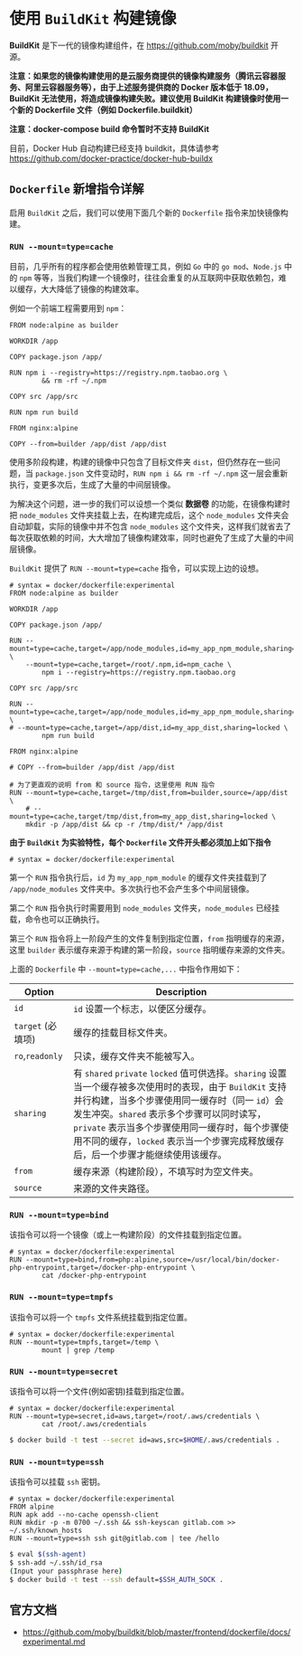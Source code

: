 # 使用 `BuildKit` 构建镜像

**BuildKit** 是下一代的镜像构建组件，在 https://github.com/moby/buildkit 开源。

**注意：如果您的镜像构建使用的是云服务商提供的镜像构建服务（腾讯云容器服务、阿里云容器服务等），由于上述服务提供商的 Docker 版本低于 18.09，BuildKit 无法使用，将造成镜像构建失败。建议使用 BuildKit 构建镜像时使用一个新的 Dockerfile 文件（例如 Dockerfile.buildkit）**

**注意：docker-compose build 命令暂时不支持 BuildKit**

目前，Docker Hub 自动构建已经支持 buildkit，具体请参考 https://github.com/docker-practice/docker-hub-buildx

## `Dockerfile` 新增指令详解

启用 `BuildKit` 之后，我们可以使用下面几个新的 `Dockerfile` 指令来加快镜像构建。

### `RUN --mount=type=cache`

目前，几乎所有的程序都会使用依赖管理工具，例如 `Go` 中的 `go mod`、`Node.js` 中的 `npm` 等等，当我们构建一个镜像时，往往会重复的从互联网中获取依赖包，难以缓存，大大降低了镜像的构建效率。

例如一个前端工程需要用到 `npm`：

```docker
FROM node:alpine as builder

WORKDIR /app

COPY package.json /app/

RUN npm i --registry=https://registry.npm.taobao.org \
        && rm -rf ~/.npm

COPY src /app/src

RUN npm run build

FROM nginx:alpine

COPY --from=builder /app/dist /app/dist
```

使用多阶段构建，构建的镜像中只包含了目标文件夹 `dist`，但仍然存在一些问题，当 `package.json` 文件变动时，`RUN npm i && rm -rf ~/.npm` 这一层会重新执行，变更多次后，生成了大量的中间层镜像。

为解决这个问题，进一步的我们可以设想一个类似 **数据卷** 的功能，在镜像构建时把 `node_modules` 文件夹挂载上去，在构建完成后，这个 `node_modules` 文件夹会自动卸载，实际的镜像中并不包含 `node_modules` 这个文件夹，这样我们就省去了每次获取依赖的时间，大大增加了镜像构建效率，同时也避免了生成了大量的中间层镜像。

`BuildKit` 提供了 `RUN --mount=type=cache` 指令，可以实现上边的设想。

```docker
# syntax = docker/dockerfile:experimental
FROM node:alpine as builder

WORKDIR /app

COPY package.json /app/

RUN --mount=type=cache,target=/app/node_modules,id=my_app_npm_module,sharing=locked \
    --mount=type=cache,target=/root/.npm,id=npm_cache \
        npm i --registry=https://registry.npm.taobao.org

COPY src /app/src

RUN --mount=type=cache,target=/app/node_modules,id=my_app_npm_module,sharing=locked \
# --mount=type=cache,target=/app/dist,id=my_app_dist,sharing=locked \
        npm run build

FROM nginx:alpine

# COPY --from=builder /app/dist /app/dist

# 为了更直观的说明 from 和 source 指令，这里使用 RUN 指令
RUN --mount=type=cache,target=/tmp/dist,from=builder,source=/app/dist \
    # --mount=type=cache,target/tmp/dist,from=my_app_dist,sharing=locked \
    mkdir -p /app/dist && cp -r /tmp/dist/* /app/dist
```

**由于 `BuildKit` 为实验特性，每个 `Dockerfile` 文件开头都必须加上如下指令**

```docker
# syntax = docker/dockerfile:experimental
```

第一个 `RUN` 指令执行后，`id` 为 `my_app_npm_module` 的缓存文件夹挂载到了 `/app/node_modules` 文件夹中。多次执行也不会产生多个中间层镜像。

第二个 `RUN` 指令执行时需要用到 `node_modules` 文件夹，`node_modules` 已经挂载，命令也可以正确执行。

第三个 `RUN` 指令将上一阶段产生的文件复制到指定位置，`from` 指明缓存的来源，这里 `builder` 表示缓存来源于构建的第一阶段，`source` 指明缓存来源的文件夹。

上面的 `Dockerfile` 中 `--mount=type=cache,...` 中指令作用如下：

|Option               |Description|
|---------------------|-----------|
|`id`                 | `id` 设置一个标志，以便区分缓存。|
|`target` (必填项)     | 缓存的挂载目标文件夹。|
|`ro`,`readonly`      | 只读，缓存文件夹不能被写入。 |
|`sharing`            | 有 `shared` `private` `locked` 值可供选择。`sharing` 设置当一个缓存被多次使用时的表现，由于 `BuildKit` 支持并行构建，当多个步骤使用同一缓存时（同一 `id`）会发生冲突。`shared` 表示多个步骤可以同时读写，`private` 表示当多个步骤使用同一缓存时，每个步骤使用不同的缓存，`locked` 表示当一个步骤完成释放缓存后，后一个步骤才能继续使用该缓存。|
|`from`               | 缓存来源（构建阶段），不填写时为空文件夹。|
|`source`             | 来源的文件夹路径。|

### `RUN --mount=type=bind`

该指令可以将一个镜像（或上一构建阶段）的文件挂载到指定位置。

```docker
# syntax = docker/dockerfile:experimental
RUN --mount=type=bind,from=php:alpine,source=/usr/local/bin/docker-php-entrypoint,target=/docker-php-entrypoint \
        cat /docker-php-entrypoint
```

### `RUN --mount=type=tmpfs`

该指令可以将一个 `tmpfs` 文件系统挂载到指定位置。

```docker
# syntax = docker/dockerfile:experimental
RUN --mount=type=tmpfs,target=/temp \
        mount | grep /temp
```

### `RUN --mount=type=secret`

该指令可以将一个文件(例如密钥)挂载到指定位置。

```docker
# syntax = docker/dockerfile:experimental
RUN --mount=type=secret,id=aws,target=/root/.aws/credentials \
        cat /root/.aws/credentials
```

```bash
$ docker build -t test --secret id=aws,src=$HOME/.aws/credentials .
```

### `RUN --mount=type=ssh`

该指令可以挂载 `ssh` 密钥。

```docker
# syntax = docker/dockerfile:experimental
FROM alpine
RUN apk add --no-cache openssh-client
RUN mkdir -p -m 0700 ~/.ssh && ssh-keyscan gitlab.com >> ~/.ssh/known_hosts
RUN --mount=type=ssh ssh git@gitlab.com | tee /hello
```

```bash
$ eval $(ssh-agent)
$ ssh-add ~/.ssh/id_rsa
(Input your passphrase here)
$ docker build -t test --ssh default=$SSH_AUTH_SOCK .
```

## 官方文档

* https://github.com/moby/buildkit/blob/master/frontend/dockerfile/docs/experimental.md
